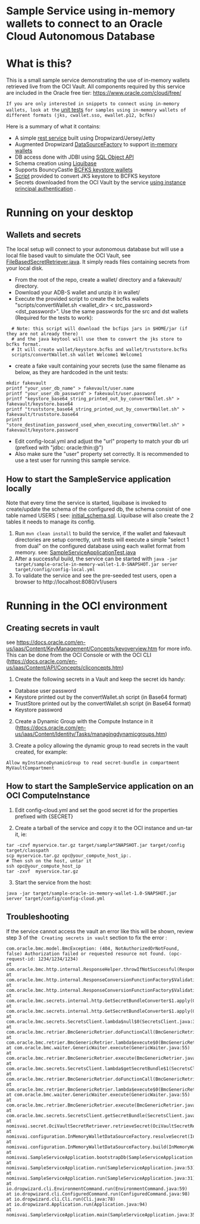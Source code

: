 # Sample Service using in-memory wallets to connect to an Oracle Cloud Autonomous Database

What is this?
==
This is a small sample service demonstrating the use of in-memory wallets retrieved live from the
OCI Vault. All components required by this service are included in the Oracle free
tier: https://www.oracle.com/cloud/free/

`If you are only interested in snippets to connect using in-memory wallets, look at the` [unit tests](src/test/java/nomisvai/SampleServiceApplicationTest.java) `for samples using in-memory wallets of different formats (jks, cwallet.sso, ewallet.p12, bcfks)`

Here is a summary of what it contains:

* A simple [rest service](src/main/java/nomisvai/SampleServiceApplication.java) built using
  Dropwizard/Jersey/Jetty
* Augmented Dropwizard
  [DataSourceFactory](https://www.dropwizard.io/en/latest/manual/configuration.html#database) to
  support [in-memory wallets](src/main/java/nomisvai/configuration/InMemoryWalletDataSourceFactory.java)
* DB access done with JDBI using [SQL Object API](src/main/java/nomisvai/db/UserDao.java)
* Schema creation using [Liquibase](src/main/resources/db/changelog.xml)
* Supports
  BouncyCastle [BCFKS keystore wallets](src/main/java/nomisvai/configuration/InMemoryWalletDataSourceFactory.java#L120-L60)
* [Script](scripts/convertWallet.sh) provided to convert JKS keystore to BCFKS keystore
* Secrets downloaded from the OCI Vault by the
  service [using instance principal authentication](src/main/java/nomisvai/secret/OciVaultSecretRetriever.java)
  .

Running on your desktop
==

Wallets and secrets
--
The local setup will connect to your autonomous database but will use a local file based vault to
simulate the OCI Vault,
see [FileBasedSecretRetriever.java](src/main/java/nomisvai/secret/FileBasedSecretRetriever.java). It
simply reads files containing secrets from your local disk.

* From the root of the repo, create a wallet/ directory and a fakevault/ directory.
* Download your ADB-S wallet and unzip it in wallet/
* Execute the provided script to create the bcfks wallets "scripts/convertWallet.sh <wallet_dir> <
  src_password> <dst_password>". Use the same passwords for the src and dst wallets (Required for
  the tests to work):

```
  # Note: this script will download the bcfips jars in $HOME/jar (if they are not already there)
  # and the java keytool will use them to convert the jks store to bcfks format.
  # It will create wallet/keystore.bcfks and wallet/truststore.bcfks 
  scripts/convertWallet.sh wallet Welcome1 Welcome1
```

* create a fake vault containing your secrets (use the same filename as below, as they are hardcoded
  in the unit tests:

```
mkdir fakevault
printf "your_user_db_name" > fakevault/user.name
printf "your_user_db_password" > fakevault/user.password
printf "keystore_base64_string_printed_out_by_convertWallet.sh" > fakevault/keystore.base64
printf "truststore_base64_string_printed_out_by_convertWallet.sh" > fakevault/truststore.base64
printf "store_destination_password_used_when_executing_convertWallet.sh" > fakevault/keystore.password
```

* Edit config-local.yml and adjust the "url" property to match your db url (prefixed with "jdbc:
  oracle:thin:@")
* Also make sure the "user" property set correctly. It is recommended to use a test user for running
  this sample service.

How to start the SampleService application locally
--
Note that every time the service is started, liquibase is invoked to create/update the schema of the
configured db, the schema consist of one table named USERS (
see: [initial_schema.sql](src/main/resources/db/sql/initial_schema.sql). Liquibase will also create
the 2 tables it needs to manage its config.

1. Run `mvn clean install` to build the service, if the wallet and fakevault directories are setup
   correctly, unit tests will execute a simple "select 1 from dual" on the configured database using
   each wallet format from memory.
   see: [SampleServiceApplicationTest.java](src/test/java/nomisvai/SampleServiceApplicationTest.java)
1. After a successful build, the service can be started
   with `java -jar target/sample-oracle-in-memory-wallet-1.0-SNAPSHOT.jar server target/config/config-local.yml`
1. To validate the service and see the pre-seeded test users, open a browser
   to http://localhost:8080/v1/users

Running in the OCI environment
==

Creating secrets in vault
--
see https://docs.oracle.com/en-us/iaas/Content/KeyManagement/Concepts/keyoverview.htm for more info.
This can be done from the OCI Console or with the OCI
CLI (https://docs.oracle.com/en-us/iaas/Content/API/Concepts/cliconcepts.htm)

1. Create the following secrets in a Vault and keep the secret ids handy:

* Database user password
* Keystore printed out by the convertWallet.sh script (in Base64 format)
* TrustStore printed out by the convertWallet.sh script (in Base64 format)
* Keystore password

2. Create a Dynamic Group with the Compute Instance in
   it (https://docs.oracle.com/en-us/iaas/Content/Identity/Tasks/managingdynamicgroups.htm)

3. Create a policy allowing the dynamic group to read secrets in the vault created, for example:

```
Allow myInstanceDynamicGroup to read secret-bundle in compartment MyVaultCompartment
```

How to start the SampleService application on an OCI ComputeInstance
---

1. Edit config-cloud.yml and set the good secret id for the properties prefixed with {SECRET}

2. Create a tarball of the service and copy it to the OCI instance and un-tar it, ie:

```
tar -czvf myservice.tar.gz target/sample*SNAPSHOT.jar target/config target/classpath
scp myservice.tar.gz opc@your_compute_host_ip:.
# Then ssh on the host, untar it
ssh opc@your_compute_host_ip 
tar -zxvf  myservice.tar.gz
```

3. Start the service from the host:

```
java -jar target/sample-oracle-in-memory-wallet-1.0-SNAPSHOT.jar server target/config/config-cloud.yml
```

Troubleshooting
--

If the service cannot access the vault an error like this will be shown, review step 3 of the `
Creating secrets in vault` section to fix the error :

```
com.oracle.bmc.model.BmcException: (404, NotAuthorizedOrNotFound, false) Authorization failed or requested resource not found. (opc-request-id: 1234/1234/1234)
at com.oracle.bmc.http.internal.ResponseHelper.throwIfNotSuccessful(ResponseHelper.java:138)
at com.oracle.bmc.http.internal.ResponseConversionFunctionFactory$ValidatingParseResponseFunction.apply(ResponseConversionFunctionFactory.java:88)
at com.oracle.bmc.http.internal.ResponseConversionFunctionFactory$ValidatingParseResponseFunction.apply(ResponseConversionFunctionFactory.java:84)
at com.oracle.bmc.secrets.internal.http.GetSecretBundleConverter$1.apply(GetSecretBundleConverter.java:100)
at com.oracle.bmc.secrets.internal.http.GetSecretBundleConverter$1.apply(GetSecretBundleConverter.java:85)
at com.oracle.bmc.secrets.SecretsClient.lambda$null$0(SecretsClient.java:393)
at com.oracle.bmc.retrier.BmcGenericRetrier.doFunctionCall(BmcGenericRetrier.java:89)
at com.oracle.bmc.retrier.BmcGenericRetrier.lambda$execute$0(BmcGenericRetrier.java:60)
at com.oracle.bmc.waiter.GenericWaiter.execute(GenericWaiter.java:55)
at com.oracle.bmc.retrier.BmcGenericRetrier.execute(BmcGenericRetrier.java:51)
at com.oracle.bmc.secrets.SecretsClient.lambda$getSecretBundle$1(SecretsClient.java:389)
at com.oracle.bmc.retrier.BmcGenericRetrier.doFunctionCall(BmcGenericRetrier.java:89)
at com.oracle.bmc.retrier.BmcGenericRetrier.lambda$execute$0(BmcGenericRetrier.java:60)
at com.oracle.bmc.waiter.GenericWaiter.execute(GenericWaiter.java:55)
at com.oracle.bmc.retrier.BmcGenericRetrier.execute(BmcGenericRetrier.java:51)
at com.oracle.bmc.secrets.SecretsClient.getSecretBundle(SecretsClient.java:383)
at nomisvai.secret.OciVaultSecretRetriever.retrieveSecret(OciVaultSecretRetriever.java:30)
at nomisvai.configuration.InMemoryWalletDataSourceFactory.resolveSecret(InMemoryWalletDataSourceFactory.java:71)
at nomisvai.configuration.InMemoryWalletDataSourceFactory.build(InMemoryWalletDataSourceFactory.java:84)
at nomisvai.SampleServiceApplication.bootstrapDb(SampleServiceApplication.java:76)
at nomisvai.SampleServiceApplication.run(SampleServiceApplication.java:53)
at nomisvai.SampleServiceApplication.run(SampleServiceApplication.java:31)
at io.dropwizard.cli.EnvironmentCommand.run(EnvironmentCommand.java:59)
at io.dropwizard.cli.ConfiguredCommand.run(ConfiguredCommand.java:98)
at io.dropwizard.cli.Cli.run(Cli.java:78)
at io.dropwizard.Application.run(Application.java:94)
at nomisvai.SampleServiceApplication.main(SampleServiceApplication.java:35)
```
